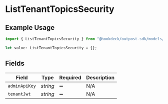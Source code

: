 # ListTenantTopicsSecurity

## Example Usage

```typescript
import { ListTenantTopicsSecurity } from "@hookdeck/outpost-sdk/models/operations";

let value: ListTenantTopicsSecurity = {};
```

## Fields

| Field              | Type               | Required           | Description        |
| ------------------ | ------------------ | ------------------ | ------------------ |
| `adminApiKey`      | *string*           | :heavy_minus_sign: | N/A                |
| `tenantJwt`        | *string*           | :heavy_minus_sign: | N/A                |